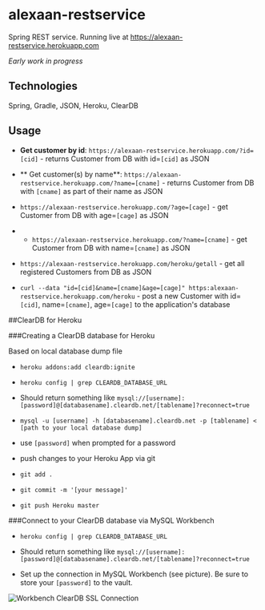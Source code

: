 # alexaan-restservice
 
Spring REST service. Running live at https://alexaan-restservice.herokuapp.com

*Early work in progress*


## Technologies

Spring, Gradle, JSON, Heroku, ClearDB



## Usage

- **Get customer by id**: `https://alexaan-restservice.herokuapp.com/?id=[cid]` - returns Customer from DB with id=`[cid]` as JSON
- ** Get customer(s) by name**: `https://alexaan-restservice.herokuapp.com/?name=[cname]` - returns Customer from DB with `[cname]` as part of their name as JSON
- `https://alexaan-restservice.herokuapp.com/?age=[cage]` - get Customer from DB with age=`[cage]` as JSON
- - `https://alexaan-restservice.herokuapp.com/?name=[cname]` - get Customer from DB with name=`[cname]` as JSON

- `https://alexaan-restservice.herokuapp.com/heroku/getall` - get all registered Customers from DB as JSON

- `curl --data "id=[cid]&name=[cname]&age=[cage]" https:alexaan-restservice.herokuapp.com/heroku` - post a new Customer with id=`[cid]`, name=`[cname]`, age=`[cage]` to the application's database

##ClearDB for Heroku

###Creating a ClearDB database for Heroku

Based on local database dump file 

- `heroku addons:add cleardb:ignite`

- `heroku config | grep CLEARDB_DATABASE_URL`

 - Should return something like `mysql://[username]:[password]@[databasename].cleardb.net/[tablename]?reconnect=true`

- `mysql -u [username] -h [databasename].cleardb.net -p [tablename] < [path to your local database dump]`

- use `[password]` when prompted for a password
- push changes to your Heroku App via git
 - `git add .`
 - `git commit -m '[your message]'`
 - `git push Heroku master`

###Connect to your ClearDB database via MySQL Workbench

- `heroku config | grep CLEARDB_DATABASE_URL`

 - Should return something like `mysql://[username]:[password]@[databasename].cleardb.net/[tablename]?reconnect=true`
- Set up the connection in MySQL Workbench (see picture). Be sure to store your `[password]` to the vault.

 ![Workbench ClearDB SSL Connection](http://i.imgur.com/DODlX5o.png)


